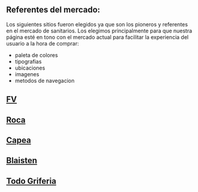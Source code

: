Referentes del mercado:
----------------------------------------------------------------
Los siguientes sitios fueron elegidos ya que son los pioneros y referentes en el mercado de sanitarios.
Los elegimos principalmente para que nuestra página esté en tono con el mercado actual para facilitar la experiencia del usuario a la hora de comprar:
- paleta de colores
- tipografias
- ubicaciones
- imagenes
- metodos de navegacion

## [FV](https://fvsa.com/)

## [Roca](https://www.roca.com.ar)

## [Capea](https://www.capea.com.ar)

## [Blaisten](https://www.blaisten.com.ar)

## [Todo Griferia](https://www.todogriferia.com)
